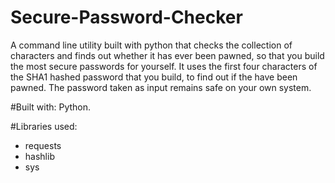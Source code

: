 # Secure-Password-Checker
A command line utility built with python that checks the collection of characters and finds out whether it has ever been pawned, so that you build the most secure passwords for yourself.
It uses the first four characters of the SHA1 hashed password that you build, to find out if the have been pawned.
The password taken as input remains safe on your own system.

#Built with:
Python.

#Libraries used:
* requests
* hashlib
* sys
